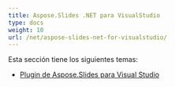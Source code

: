 ```yaml
---
title: Aspose.Slides .NET para VisualStudio
type: docs
weight: 10
url: /net/aspose-slides-net-for-visualstudio/
---
```


Esta sección tiene los siguientes temas:

- [Plugin de Aspose.Slides para Visual Studio](/slides/net/aspose-slides-visual-studio-plugin/)
